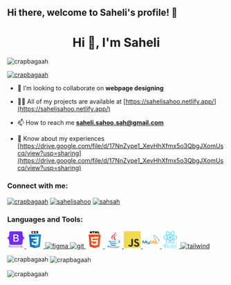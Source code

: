 ## Hi there, welcome to Saheli's profile! 👋

<!--
**crapbagaah/crapbagaah** is a ✨ _special_ ✨ repository because its `README.md` (this file) appears on your GitHub profile.

Here are some ideas to get you started: -->

<h1 align="center">Hi 👋, I'm Saheli</h1>
<p align="left"> <img src="https://komarev.com/ghpvc/?username=crapbagaah&label=Profile%20views&color=0e75b6&style=flat" alt="crapbagaah" /> </p>

<p align="left"> <a href="https://github.com/ryo-ma/github-profile-trophy"><img src="https://github-profile-trophy.vercel.app/?username=crapbagaah" alt="crapbagaah" /></a> </p>

- 👯 I’m looking to collaborate on **webpage designing**

- 👨‍💻 All of my projects are available at [https://sahelisahoo.netlify.app/](https://sahelisahoo.netlify.app/)

- 📫 How to reach me **saheli.sahoo.sah@gmail.com**

- 📄 Know about my experiences [https://drive.google.com/file/d/17NnZype1_XevHhXfmx5o3QbgJXomUscq/view?usp=sharing](https://drive.google.com/file/d/17NnZype1_XevHhXfmx5o3QbgJXomUscq/view?usp=sharing)

<h3 align="left">Connect with me:</h3>
<p align="left">
<a href="https://twitter.com/crapbagaah" target="blank"><img align="center" src="https://raw.githubusercontent.com/rahuldkjain/github-profile-readme-generator/master/src/images/icons/Social/twitter.svg" alt="crapbagaah" height="30" width="40" /></a>
<a href="https://linkedin.com/in/sahelisahoo" target="blank"><img align="center" src="https://raw.githubusercontent.com/rahuldkjain/github-profile-readme-generator/master/src/images/icons/Social/linked-in-alt.svg" alt="sahelisahoo" height="30" width="40" /></a>
<a href="https://www.leetcode.com/sahsah" target="blank"><img align="center" src="https://raw.githubusercontent.com/rahuldkjain/github-profile-readme-generator/master/src/images/icons/Social/leet-code.svg" alt="sahsah" height="30" width="40" /></a>
</p>

<h3 align="left">Languages and Tools:</h3>
<p align="left"> <a href="https://getbootstrap.com" target="_blank" rel="noreferrer"> <img src="https://raw.githubusercontent.com/devicons/devicon/master/icons/bootstrap/bootstrap-plain-wordmark.svg" alt="bootstrap" width="40" height="40"/> </a> <a href="https://www.w3schools.com/css/" target="_blank" rel="noreferrer"> <img src="https://raw.githubusercontent.com/devicons/devicon/master/icons/css3/css3-original-wordmark.svg" alt="css3" width="40" height="40"/> </a> <a href="https://www.figma.com/" target="_blank" rel="noreferrer"> <img src="https://www.vectorlogo.zone/logos/figma/figma-icon.svg" alt="figma" width="40" height="40"/> </a> <a href="https://git-scm.com/" target="_blank" rel="noreferrer"> <img src="https://www.vectorlogo.zone/logos/git-scm/git-scm-icon.svg" alt="git" width="40" height="40"/> </a> <a href="https://www.w3.org/html/" target="_blank" rel="noreferrer"> <img src="https://raw.githubusercontent.com/devicons/devicon/master/icons/html5/html5-original-wordmark.svg" alt="html5" width="40" height="40"/> </a> <a href="https://www.java.com" target="_blank" rel="noreferrer"> <img src="https://raw.githubusercontent.com/devicons/devicon/master/icons/java/java-original.svg" alt="java" width="40" height="40"/> </a> <a href="https://developer.mozilla.org/en-US/docs/Web/JavaScript" target="_blank" rel="noreferrer"> <img src="https://raw.githubusercontent.com/devicons/devicon/master/icons/javascript/javascript-original.svg" alt="javascript" width="40" height="40"/> </a> <a href="https://www.mysql.com/" target="_blank" rel="noreferrer"> <img src="https://raw.githubusercontent.com/devicons/devicon/master/icons/mysql/mysql-original-wordmark.svg" alt="mysql" width="40" height="40"/> </a> <a href="https://reactjs.org/" target="_blank" rel="noreferrer"> <img src="https://raw.githubusercontent.com/devicons/devicon/master/icons/react/react-original-wordmark.svg" alt="react" width="40" height="40"/> </a> <a href="https://tailwindcss.com/" target="_blank" rel="noreferrer"> <img src="https://www.vectorlogo.zone/logos/tailwindcss/tailwindcss-icon.svg" alt="tailwind" width="40" height="40"/> </a> </p>

<p><img align="left" src="https://github-readme-stats.vercel.app/api/top-langs?username=crapbagaah&show_icons=true&locale=en&layout=compact" alt="crapbagaah" /></p>

<p>&nbsp;<img align="center" src="https://github-readme-stats.vercel.app/api?username=crapbagaah&show_icons=true&locale=en" alt="crapbagaah" /></p>

<p><img align="center" src="https://github-readme-streak-stats.herokuapp.com/?user=crapbagaah&" alt="crapbagaah" /></p>


